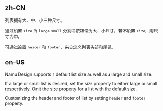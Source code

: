 ## zh-CN

列表拥有大、中、小三种尺寸。

通过设置 `size` 为 `large` `small` 分别把按钮设为大、小尺寸。若不设置 `size`，则尺寸为中。

可通过设置 `header` 和 `footer`，来自定义列表头部和尾部。

## en-US

Namu Design supports a default list size as well as a large and small size.

If a large or small list is desired, set the size property to either large or small respectively. Omit the size property for a list with the default size.

Customizing the header and footer of list by setting `header` and `footer` property.
